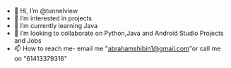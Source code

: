 - 👋 Hi, I’m @tunnelview
- 👀 I’m interested in projects 
- 🌱 I’m currently learning Java
- 💞️ I’m looking to collaborate on Python,Java and Android Studio Projects and Jobs
- 📫 How to reach me- email me "abrahamshibin1@gmail.com"or call me on "61413379316"

<!---
tunnelview/tunnelview is a ✨ special ✨ repository because its `README.md` (this file) appears on your GitHub profile.
You can click the Preview link to take a look at your changes.
--->

